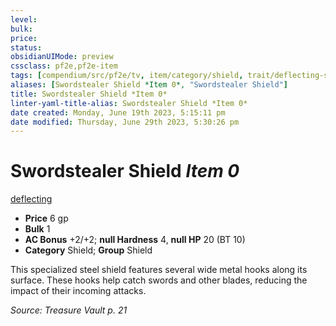 ```yaml
---
level:
bulk:
price:
status:
obsidianUIMode: preview
cssclass: pf2e,pf2e-item
tags: [compendium/src/pf2e/tv, item/category/shield, trait/deflecting-slashing]
aliases: [Swordstealer Shield *Item 0*, "Swordstealer Shield"]
title: Swordstealer Shield *Item 0*
linter-yaml-title-alias: Swordstealer Shield *Item 0*
date created: Monday, June 19th 2023, 5:15:11 pm
date modified: Thursday, June 29th 2023, 5:30:26 pm
---
```


# Swordstealer Shield *Item 0*

[deflecting <slashing>](rules/traits/deflecting-tv.md)  

- **Price** 6 gp
- **Bulk** 1
- **AC Bonus** +2/+2; **null Hardness** 4, **null HP** 20 (BT 10)
- **Category** Shield; **Group** Shield

This specialized steel shield features several wide metal hooks along its surface. These hooks help catch swords and other blades, reducing the impact of their incoming attacks.

*Source: Treasure Vault p. 21*
